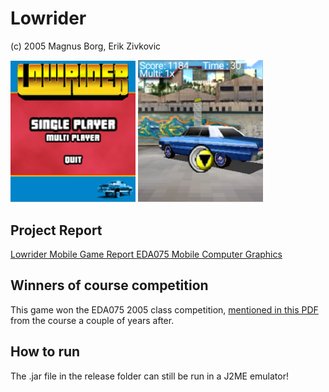 # Lowrider

(c) 2005 Magnus Borg, Erik Zivkovic

<img src="./release/loading_screen.png" width="200">
<img src="./release/in_game.png" width="200">

## Project Report

[Lowrider Mobile Game Report EDA075 Mobile Computer Graphics](./release/Project_Lowrider.pdf)

## Winners of course competition

This game won the EDA075 2005 class competition, [mentioned in this PDF](./release/EDA075-winners.pdf) from the course a couple of years after.

## How to run

The .jar file in the release folder can still be run in a J2ME emulator!
